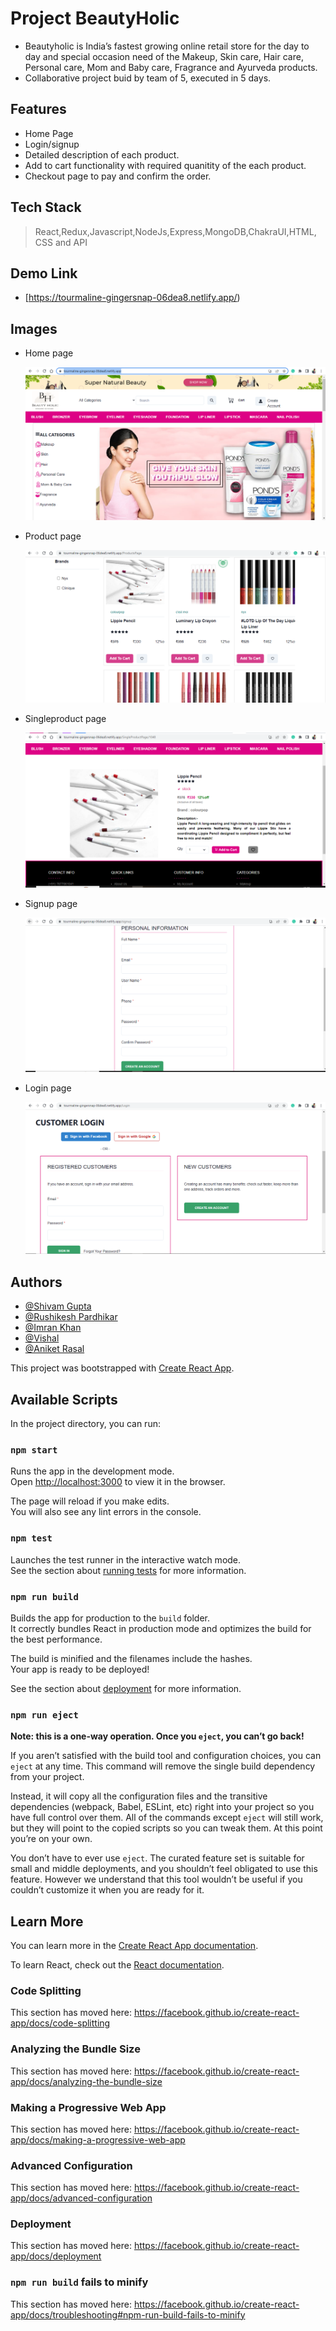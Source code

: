 # Project BeautyHolic
- Beautyholic is India’s fastest growing online retail store for the day to day and special occasion need of the Makeup, Skin care, Hair care, Personal care, Mom and Baby care, Fragrance and Ayurveda products.
- Collaborative project buid by team of 5, executed in 5 days.

## Features
- Home Page
- Login/signup
- Detailed description of each product.
- Add to cart functionality with required quanitity of the each product.
- Checkout page to pay and confirm the order.

## Tech Stack
> React,Redux,Javascript,NodeJs,Express,MongoDB,ChakraUI,HTML, CSS and API

## Demo Link
  - [https://tourmaline-gingersnap-06dea8.netlify.app/)
## Images
- Home page

  ![image](https://github.com/Rushikesh7997/Sreenshots/blob/main/beautyholic_1.PNG)
 
- Product page
  
  ![image](https://github.com/Rushikesh7997/Sreenshots/blob/main/beautyholic_2.PNG)
 
- Singleproduct page
 
  ![image](https://github.com/Rushikesh7997/Sreenshots/blob/main/beautyholic_3.PNG)
 
- Signup page
 
  ![image](https://github.com/Rushikesh7997/Sreenshots/blob/main/beautyholic_4.PNG)
  
- Login page
 
  ![image](https://github.com/Rushikesh7997/Sreenshots/blob/main/beautyholic_5.PNG)

## Authors
- [@Shivam Gupta](https://github.com/shivamgupta8482)
- [@Rushikesh Pardhikar](https://github.com/Rushikesh7997)
- [@Imran Khan](https://github.com/imran120198)
- [@Vishal](https://github.com/Vishal-508)
- [@Aniket Rasal](https://github.com/aniketrasal)
























This project was bootstrapped with [Create React App](https://github.com/facebook/create-react-app).

## Available Scripts

In the project directory, you can run:

### `npm start`

Runs the app in the development mode.<br />
Open [http://localhost:3000](http://localhost:3000) to view it in the browser.

The page will reload if you make edits.<br />
You will also see any lint errors in the console.

### `npm test`

Launches the test runner in the interactive watch mode.<br />
See the section about [running tests](https://facebook.github.io/create-react-app/docs/running-tests) for more information.

### `npm run build`

Builds the app for production to the `build` folder.<br />
It correctly bundles React in production mode and optimizes the build for the best performance.

The build is minified and the filenames include the hashes.<br />
Your app is ready to be deployed!

See the section about [deployment](https://facebook.github.io/create-react-app/docs/deployment) for more information.

### `npm run eject`

**Note: this is a one-way operation. Once you `eject`, you can’t go back!**

If you aren’t satisfied with the build tool and configuration choices, you can `eject` at any time. This command will remove the single build dependency from your project.

Instead, it will copy all the configuration files and the transitive dependencies (webpack, Babel, ESLint, etc) right into your project so you have full control over them. All of the commands except `eject` will still work, but they will point to the copied scripts so you can tweak them. At this point you’re on your own.

You don’t have to ever use `eject`. The curated feature set is suitable for small and middle deployments, and you shouldn’t feel obligated to use this feature. However we understand that this tool wouldn’t be useful if you couldn’t customize it when you are ready for it.

## Learn More

You can learn more in the [Create React App documentation](https://facebook.github.io/create-react-app/docs/getting-started).

To learn React, check out the [React documentation](https://reactjs.org/).

### Code Splitting

This section has moved here: https://facebook.github.io/create-react-app/docs/code-splitting

### Analyzing the Bundle Size

This section has moved here: https://facebook.github.io/create-react-app/docs/analyzing-the-bundle-size

### Making a Progressive Web App

This section has moved here: https://facebook.github.io/create-react-app/docs/making-a-progressive-web-app

### Advanced Configuration

This section has moved here: https://facebook.github.io/create-react-app/docs/advanced-configuration

### Deployment

This section has moved here: https://facebook.github.io/create-react-app/docs/deployment

### `npm run build` fails to minify

This section has moved here: https://facebook.github.io/create-react-app/docs/troubleshooting#npm-run-build-fails-to-minify
